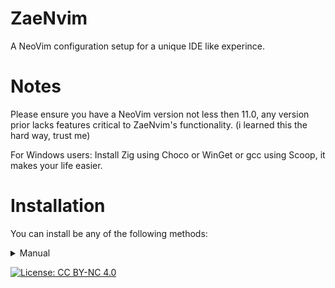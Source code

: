 # ZaeNvim
A NeoVim configuration setup for a unique IDE like experince.

# Notes
Please ensure you have a NeoVim version not less then 11.0, any version prior lacks features critical to ZaeNvim's functionality. (i learned this the hard way, trust me)

For Windows users:
Install Zig using Choco or WinGet or gcc using Scoop, it makes your life easier.

# Installation
You can install be any of the following methods:

<details>
  <summary>Manual</summary>
  
  **1. Backup your current config**
    Windows (PowerShell):
    <pre>Rename-Item -Path "$env:LOCALAPPDATA\nvim" -NewName "nvim.bak"</pre>
    Windows (cmd):
    <pre>cd %LOCALAPPDATA%
ren nvim nvim.bak</pre>
    Basically anything else:
    <pre>mv ~/.config/nvim ~/.config/nvim.bak</pre>
  **2. Clone the ZaeNvim config files into the NeoVim config directory**
    Windows Global:
    <pre>git clone https://github.com/zaetrix/zaenvim.git %LOCALAPPDATA%/nvim</pre>
    Others:
    <pre>git clone https://github.con/zaetrix/zaenvim.git ~/.config/nvim/</pre>
  **3. (Optional) Remove the GitHub repo files**
    Windows (cmd):
    <pre>cd %LOCALAPPDATA%\nvim
    del README.md
    del LICENSE
    rmdir /s /q .git
    </pre>
    Windows (PowerShell):
    <pre>cd %LOCALAPPDATA%\nvim
    del README.md
    del LICENSE
    Remove-Item -Path ".git" -Recurse -Force
    </pre>
    Others:
    <pre>cd ~/.config/nvim
    rm -rf LICENSE README.md .git</pre>
  **4. Run NeoVim to finish setup**
  **5. Give yourself a round of applause**
</details>

[![License: CC BY-NC 4.0](https://img.shields.io/badge/License-CC%20BY--NC--SA%204.0-lightgrey.svg)](https://creativecommons.org/licenses/by-nc-sa/4.0/)
